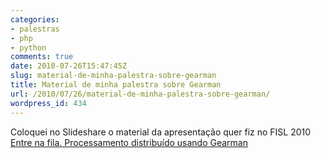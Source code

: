 ```yaml
---
categories:
- palestras
- php
- python
comments: true
date: 2010-07-26T15:47:45Z
slug: material-de-minha-palestra-sobre-gearman
title: Material de minha palestra sobre Gearman
url: /2010/07/26/material-de-minha-palestra-sobre-gearman/
wordpress_id: 434
---
```


Coloquei no Slideshare o material da apresentação quer fiz no FISL 2010
[Entre na fila. Processamento distribuído usando Gearman](http://www.slideshare.net/eminetto/entre-na-fila-processamento-distribudo-usando-gearman)
